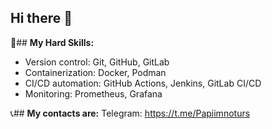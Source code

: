 ## Hi there 👋
🔧## **My Hard Skills:**
- Version control: Git, GitHub, GitLab
- Containerization: Docker, Podman
- CI/CD automation: GitHub Actions, Jenkins, GitLab CI/CD
- Monitoring: Prometheus, Grafana

📞## **My contacts are:**
Telegram: https://t.me/Papiimnoturs
